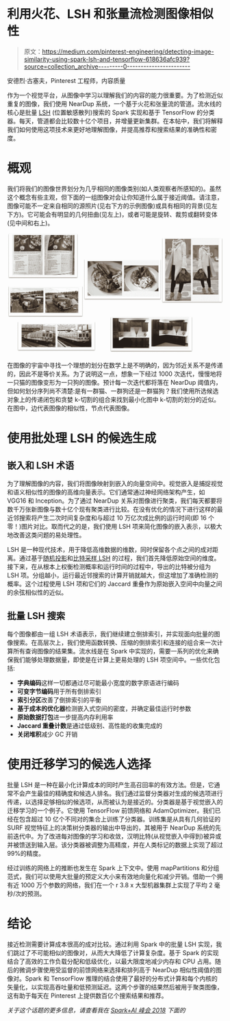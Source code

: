# 利用火花、LSH 和张量流检测图像相似性

> 原文：<https://medium.com/pinterest-engineering/detecting-image-similarity-using-spark-lsh-and-tensorflow-618636afc939?source=collection_archive---------0----------------------->

安德烈·古塞夫，Pinterest 工程师，内容质量

作为一个视觉平台，从图像中学习以理解我们的内容的能力很重要。为了检测近似重复的图像，我们使用 NearDup 系统，一个基于火花和张量流的管道。流水线的核心是批量 [LSH](https://en.wikipedia.org/wiki/Locality-sensitive_hashing) (位置敏感散列)搜索的 Spark 实现和基于 TensorFlow 的分类器。每天，管道都会比较数十亿个项目，并增量更新集群。在本帖中，我们将解释我们如何使用这项技术来更好地理解图像，并提高推荐和搜索结果的准确性和密度。

# 概观

我们将我们的图像世界划分为几乎相同的图像类别(如人类观察者所感知的)。虽然这个概念有些主观，但下面的一组图像对会让你知道什么属于接近阈值。请注意，图像可能不一定来自相同的源照片(见右下方的示例图像)或具有相同的背景(见左下方)。它可能会有明显的几何扭曲(见左上)，或者可能是旋转、裁剪或翻转变体(见中间和右上)。

![](img/1ad540ea0d99439eb74134e3348e6ee3.png)

在图像的宇宙中寻找一个理想的划分在数学上是不明确的，因为邻近关系不是传递的，因此不是等价关系。为了说明这一点，想象一下经过 1000 次迭代，慢慢地将一只猫的图像变形为一只狗的图像。预计每一次迭代都将落在 NearDup 阈值内，但如何划分序列尚不清楚:是有一群猫、一群狗还是一群猫狗？我们使用所选候选对象上的传递闭包和贪婪 k-切割的组合来找到最小化图中 k-切割的划分的近似。在图中，边代表图像的相似性，节点代表图像。

# 使用批处理 LSH 的候选生成

## 嵌入和 LSH 术语

为了理解图像的内容，我们将图像映射到嵌入的向量空间中。视觉嵌入是捕捉视觉和语义相似性的图像的高维向量表示。它们通常通过神经网络架构产生，如 VGG16 和 Inception。为了通过 NearDup 关系对图像进行聚类，我们每天都要将数千万张新图像与数十亿个现有聚类进行比较。在没有优化的情况下进行这样的最近邻搜索将产生二次时间复杂度和与超过 10 万亿次成比例的运行时间(即 16 个零！)图片对比。取而代之的是，我们使用 LSH 项来简化图像的嵌入表示，以极大地改善这类问题的易处理性。

LSH 是一种现代技术，用于降低高维数据的维数，同时保留各个点之间的成对距离。通过基于[随机投影](https://en.wikipedia.org/wiki/Locality-sensitive_hashing#Random_projection)和[比特采样 LSH](http://mlwiki.org/index.php/Bit_Sampling_LSH) 的过程，我们首先降低原始空间的维度。接下来，在从根本上权衡检测概率和运行时间的过程中，导出的比特被分组为 LSH 项。分组越小，运行最近邻搜索的计算开销就越大，但这增加了准确检测的概率。这个过程使用 LSH 项和它们的 Jaccard 重叠作为原始嵌入空间中向量之间的余弦相似性的近似。

## 批量 LSH 搜索

每个图像都由一组 LSH 术语表示，我们继续建立倒排索引，并实现面向批量的图像搜索。在高层次上，我们使用函数转换、压缩的倒排索引和连接的组合来一次计算所有查询图像的结果集。流水线是在 Spark 中实现的，需要一系列的优化来确保我们能够处理数据量，即使是在计算上更易处理的 LSH 项空间中。一些优化包括:

*   **字典编码**这样一切都通过尽可能最小宽度的数字原语进行编码
*   **可变字节编码**用于所有倒排索引
*   **索引分区**改善了倒排索引的平衡
*   **基于成本的优化器**检测嵌入式空间的密度，并确定最佳运行时参数
*   **原始数据打包**进一步提高内存利用率
*   **Jaccard 重叠计数**是通过低级别、高性能的收集完成的
*   **关闭堆积**减少 GC 开销

# 使用迁移学习的候选人选择

批量 LSH 是一种在最小化计算成本的同时产生高召回率的有效方法。但是，它通常不会产生最佳的精确度和候选人排名。我们通过监督分类器对生成的候选项进行传递，以选择足够相似的候选项，从而被认为是接近的。分类器是基于视觉嵌入的迁移学习的一个例子。它使用 TensorFlow 前馈网络和 AdamOptimizer。我们已经在包含超过 10 亿个不同对的集合上训练了分类器。训练集是从具有几何验证的 SURF 视觉特征上的决策树分类器的输出中导出的，其被用于 NearDup 系统的先前迭代中。为了改进每对图像的学习和收敛，汉明比特(从视觉嵌入中得到)被异或并被馈送到输入层。该分类器被调整为高精度，并在人类标记的数据上实现了超过 99%的精度。

经过训练的网络上的推断也发生在 Spark 上下文中。使用 mapPartitions 和分组范式，我们可以使用大批量的预定义大小来有效地向量化和减少开销。借助一个拥有近 1000 万个参数的网络，我们在一个 r 3.8 x 大型机器集群上实现了平均 2 毫秒/次的预测。

# 结论

接近检测需要计算成本很高的成对比较。通过利用 Spark 中的批量 LSH 实现，我们跳过了不可能相似的图像对，从而大大降低了计算复杂度。基于 Spark 的实现结合了高效的工作负载分配和低级优化，以最大限度地减少内存和 CPU 占用。随后的微调步骤使用受监督的前馈网络来选择和排列高于 NearDup 相似性阈值的图像对。Spark 和 TensorFlow 推理的结合使用了最好的分布式计算和每个内核的矢量化，以实现高吞吐量和低预测延迟。这两个步骤的结果然后被用于聚类图像，这有助于每天在 Pinterest 上提供数百亿个搜索结果和推荐。

*关于这个话题的更多信息，请查看我在* [*Spark+AI 峰会 2018*](https://databricks.com/session/image-similarity-detection-at-scale-using-lsh-and-tensorflow) *下面的*